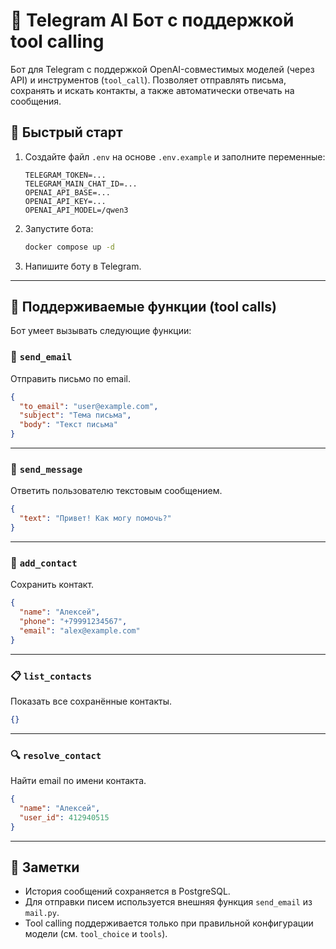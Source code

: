 # 🤖 Telegram AI Бот с поддержкой tool calling

Бот для Telegram с поддержкой OpenAI-совместимых моделей (через API) и инструментов (`tool_call`). Позволяет отправлять письма, сохранять и искать контакты, а также автоматически отвечать на сообщения.

## 🚀 Быстрый старт

1. Создайте файл `.env` на основе `.env.example` и заполните переменные:

   ```env
   TELEGRAM_TOKEN=...
   TELEGRAM_MAIN_CHAT_ID=...
   OPENAI_API_BASE=...
   OPENAI_API_KEY=...
   OPENAI_API_MODEL=/qwen3
   ```

2. Запустите бота:

   ```bash
   docker compose up -d
   ```

3. Напишите боту в Telegram.

---

## 🧰 Поддерживаемые функции (tool calls)

Бот умеет вызывать следующие функции:

### 📧 `send_email`

Отправить письмо по email.

```json
{
  "to_email": "user@example.com",
  "subject": "Тема письма",
  "body": "Текст письма"
}
```

---

### 💬 `send_message`

Ответить пользователю текстовым сообщением.

```json
{
  "text": "Привет! Как могу помочь?"
}
```

---

### 📇 `add_contact`

Сохранить контакт.

```json
{
  "name": "Алексей",
  "phone": "+79991234567",
  "email": "alex@example.com"
}
```

---

### 📋 `list_contacts`

Показать все сохранённые контакты.

```json
{}
```

---

### 🔍 `resolve_contact`

Найти email по имени контакта.

```json
{
  "name": "Алексей",
  "user_id": 412940515
}
```

---

## 📝 Заметки

* История сообщений сохраняется в PostgreSQL.
* Для отправки писем используется внешняя функция `send_email` из `mail.py`.
* Tool calling поддерживается только при правильной конфигурации модели (см. `tool_choice` и `tools`).
